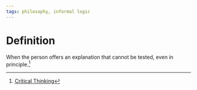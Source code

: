 ```yaml
---
tags: philosophy, informal logic
---
```


# Definition

When the person offers an explanation that cannot be tested, even in principle.[^1]

[^1]: [Critical Thinking](zotero://open-pdf/library/items/UD4ABYRU?page=450)
